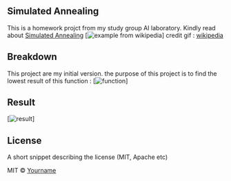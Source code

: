 ## Simulated Annealing
This is a homework projct from my study group AI laboratory. Kindly read about [Simulated Annealing](https://en.wikipedia.org/wiki/Simulated_annealing)
[![example from wikipedia](https://upload.wikimedia.org/wikipedia/commons/d/d5/Hill_Climbing_with_Simulated_Annealing.gif)]
credit gif : [wikipedia](https://en.wikipedia.org/)


## Breakdown
This project are my initial version.
the purpose of this project is to find the lowest result of this function :
[![function](https://github.com/ahsanatha/AI-Simulated-Annealing/blob/master/img/function.png)]


## Result
[![result](https://github.com/ahsanatha/AI-Simulated-Annealing/blob/master/img/Result.png)]

## License
A short snippet describing the license (MIT, Apache etc)

MIT © [Yourname]()
